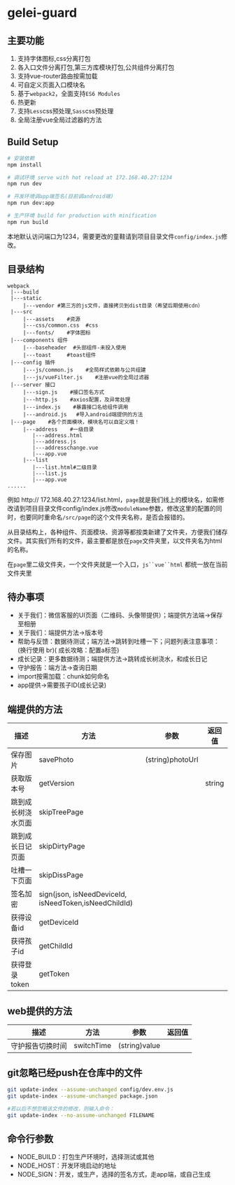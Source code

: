 # gelei-guard

## 主要功能

 1. 支持字体图标,css分离打包
 2. 各入口文件分离打包,第三方库模块打包,公共组件分离打包
 3. 支持vue-router路由按需加载
 4. 可自定义页面入口模块名
 5. 基于`webpack2`，全面支持`ES6 Modules`
 6. 热更新
 7. 支持`Less`css预处理,`Sass`css预处理
 8. 全局注册vue全局过滤器的方法 

## Build Setup

``` bash
# 安装依赖
npm install

# 调试环境 serve with hot reload at 172.168.40.27:1234
npm run dev

# 开发环境调app端签名(目前调android端)
npm run dev:app

# 生产环境 build for production with minification
npm run build
```

本地默认访问端口为1234，需要更改的童鞋请到项目目录文件`config/index.js`修改。

## 目录结构

```log
webpack
 |---build
 |---static
     |---vendor #第三方的js文件，直接拷贝到dist目录（希望后期使用cdn）
 |---src
     |---assets    #资源
     |---css/common.css  #css
     |---fonts/    #字体图标
 |---components 组件
     |---baseheader  #头部组件-未投入使用
     |---toast     #toast组件
 |---config 插件
     |---js/common.js    #全局样式依赖与公共组建
     |---js/vueFilter.js    #注册vue的全局过滤器
 |---server 接口
     |---sign.js    #接口签名方式
     |---http.js    #axios配置，及异常处理
     |---index.js    #暴露接口名给组件调用
     |---android.js   #导入android端提供的方法
 |---page    #各个页面模块，模块名可以自定义哦！
     |---address    #一级目录
        |---address.html
        |---address.js
        |---addresschange.vue
        |---app.vue
     |---list
        |---list.html#二级目录
        |---list.js
        |---app.vue
......
```

例如 http:// 172.168.40.27:1234/list.html，`page`就是我们线上的模块名，如需修改请到项目目录文件config/index.js修改`moduleName`参数，修改这里的配置的同时，也要同时重命名`/src/page`的这个文件夹名称，是否会报错的。

从目录结构上，各种组件、页面模块、资源等都按类新建了文件夹，方便我们储存文件。其实我们所有的文件，最主要都是放在`page`文件夹里，以文件夹名为html的名称。

在`page`里二级文件夹，一个文件夹就是一个入口，`js``vue``html` 都统一放在当前文件夹里

## 待办事项
- 关于我们：微信客服的UI页面（二维码、头像带提供）；端提供方法端->保存至相册
- 关于我们：端提供方法->版本号
- 帮助与反馈：数据待测试；端方法->跳转到吐槽一下；问题列表注意事项：(换行使用 br)( 成长攻略：配置a标签)
- 成长记录：更多数据待测；端提供方法->跳转成长树浇水，和成长日记
- 守护报告：端方法->查询日期
- import按需加载：chunk如何命名
- app提供->需要孩子ID(成长记录)

## 端提供的方法

描述|方法 | 参数 |返回值
---|---|---|---
保存图片|savePhoto | (string)photoUrl|
获取版本号|getVersion | |string
跳到成长树浇水页面|skipTreePage|
跳到成长日记页面|skipDirtyPage
吐槽一下页面|skipDissPage
签名加密|sign(json, isNeedDeviceId, isNeedToken,isNeedChildId)
获得设备id|getDeviceId
获得孩子id|getChildId
获得登录token|getToken

## web提供的方法

描述|方法 | 参数 |返回值
---|---|---|---
守护报告切换时间|switchTime | (string)value|


## git忽略已经push在仓库中的文件

```bash
git update-index --assume-unchanged config/dev.env.js
git update-index --assume-unchanged package.json

#若以后不想忽略该文件的修改，则输入命令：
git update-index --no-assume-unchanged FILENAME 
```

## 命令行参数

- NODE_BUILD：打包生产环境时，选择测试或其他
- NODE_HOST：开发环境启动的地址
- NODE_SIGN：开发，或生产，选择的签名方式，走app端，或自己生成

